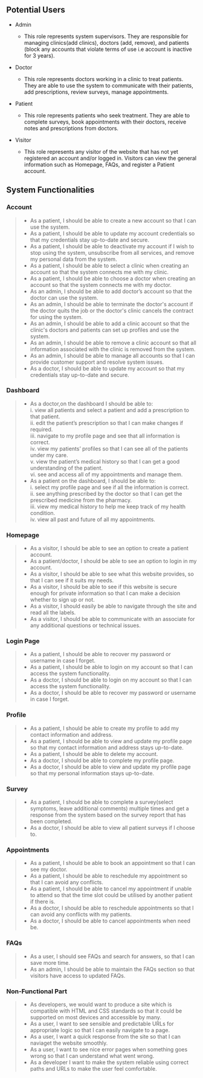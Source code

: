 ## Potential Users
- Admin
  - This role represents system supervisors. They are responsible for managing clinics(add clinics), doctors (add, remove), and patients (block any accounts that violate terms of use i.e account is inactive for 3 years).
  
- Doctor
  - This role represents doctors working in a clinic to treat patients. They are able to use the system to communicate with their patients, add prescriptions, review surveys, manage appointments.

- Patient
  - This role represents patients who seek treatment. They are able to complete surveys, book appointments with their doctors, receive notes and prescriptions from doctors.
  
- Visitor
  - This role represents any visitor of the website that has not yet registered an account and/or logged in. Visitors can view the general information such as Homepage, FAQs, and register a Patient account.

## System Functionalities
### Account 
> - As a patient, I should be able to create a new account so that I can use the system.
> - As a patient, I should be able to update my account credentials so that my credentials stay up-to-date and secure.
> - As a patient, I should be able to deactivate my account if I wish to stop using the system, unsubscribe from all services, and remove my personal data from the system.
> - As a patient, I should be able to select a clinic when creating an account so that the system connects me with my clinic.
> - As a patient, I should be able to choose a doctor when creating an account so that the system connects me with my doctor.
> - As an admin, I should be able to add doctor’s account so that the doctor can use the system.
> - As an admin, I should be able to terminate the doctor's account if the doctor quits the job or the doctor's clinic cancels the contract for using the system.
> - As an admin, I should be able to add a clinic account so that the clinic's doctors and patients can set up profiles and use the system.
> - As an admin, I should be able to remove a clinic account so that all information associated with the clinic is removed from the system.
> - As an admin, I should be able to manage all accounts so that I can provide customer support and resolve system issues.
> - As a doctor, I should be able to update my account so that my credentials stay up-to-date and secure.


### Dashboard
> - As a doctor,on the dashboard I should be able to:\
            i.  view all patients and select a patient and add a prescription to that patient.\
            ii. edit the patient’s prescription so that I can make changes if required.\
           iii. navigate to my profile page and see that all information is correct.\
            iv. view my patients’ profiles so that I can see all of the patients under my care.\
             v. view the patient’s medical history so that I can get a good understanding of the patient.\
            vi. see and access all of my appointments and manage them.
> - As a patient on the dashboard, I should be able to:\
            i.  select my profile page and see if all the information is correct.\
            ii. see anything prescribed by the doctor so that I can get the prescribed medicine from the pharmacy.\
           iii. view my medical history to help me keep track of my health condition.\
            iv. view all past and future of all my appointments.

### Homepage
> - As a visitor, I should be able to see an option to create a patient account.
> - As a patient/doctor, I should be able to see an option to login in my account.
> - As a visitor, I should be able to see what this website provides, so that I can see if it suits my needs.
> - As a visitor, I should be able to see if this website is secure enough for private information so that I can make a decision whether to sign up or not. 
> - As a visitor, I should easily be able to navigate through the site and read all the labels.
> - As a visitor, I should be able to communicate with an associate for any additional questions or technical issues. 

### Login Page
> - As a patient, I should be able to recover my password or username in case I forget.
> - As a patient, I should be able to login on my account so that I can access the system functionality.
> - As a doctor, I should be able to login on my account so that I can access the system functionality.
> - As a doctor, I should be able to recover my password or username in case I forget.

### Profile
> - As a patient, I should be able to create my profile to add my contact information and address.
> - As a patient, I should be able to view and update my profile page so that my contact information and address stays up-to-date.
> - As a patient, I should be able to delete my account. 
> - As a doctor, I should be able to complete my profile page.
> - As a doctor, I should be able to view and update my profile page so that my personal information stays up-to-date.


### Survey 
> - As a patient, I should be able to complete a survey(select symptoms, leave additional comments) multiple times and get a response from the system based on the survey report that has been completed.
> - As a doctor, I should be able to view all patient surveys if I choose to.

### Appointments
> - As a patient, I should be able to book an appointment so that I can see my doctor.
> - As a patient, I should be able to reschedule my appointment so that I can avoid any conflicts.
> - As a patient, I should be able to cancel my appointment if unable to attend so that the time slot could be utilised by another patient if there is.
> - As a doctor, I should be able to reschedule appointments so that I can avoid any conflicts with my patients.
> - As a doctor, I should be able to cancel appointments when need be.

### FAQs 
> - As a user, I should see FAQs and search for answers, so that I can save more time.
> - As an admin, I should be able to maintain the FAQs section so that visitors have access to updated FAQs.   

### Non-Functional Part
> - As developers, we would want to produce a site which is compatible with HTML and CSS standards so that it could be supported on most devices and accessible by many.
> - As a user, I want to see sensible and predictable URLs for appropriate logic so that I can easily navigate to a page.
> - As a user, I want a quick response from the site so that I can naviaget the website smoothly.
> - As a user, I want to see nice error pages when something goes wrong so that I can understand what went wrong.
> - As a developer I want to make the system reliable using correct paths and URLs to make the user feel comfortable.
